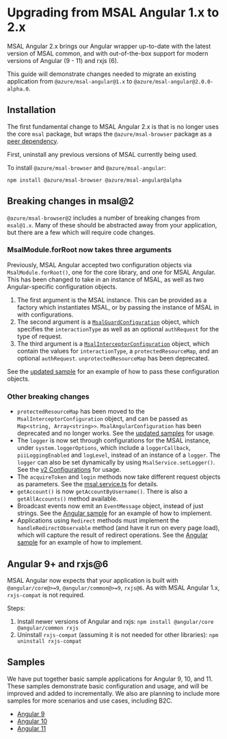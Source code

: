 # Upgrading from MSAL Angular 1.x to 2.x

MSAL Angular 2.x brings our Angular wrapper up-to-date with the latest version of MSAL common, and with out-of-the-box support for modern versions of Angular (9 - 11) and rxjs (6).

This guide will demonstrate changes needed to migrate an existing application from `@azure/msal-angular@1.x` to `@azure/msal-angular@2.0.0-alpha.0`.

## Installation

The first fundamental change to MSAL Angular 2.x is that is no longer uses the core `msal` package, but wraps the `@azure/msal-browser` package as a [peer dependency](https://nodejs.org/en/blog/npm/peer-dependencies/). 

First, uninstall any previous versions of MSAL currently being used.

To install `@azure/msal-browser` and `@azure/msal-angular`:
```
npm install @azure/msal-browser @azure/msal-angular@alpha
```

## Breaking changes in msal@2

`@azure/msal-browser@2` includes a number of breaking changes from `msal@1.x`. Many of these should be abstracted away from your application, but there are a few which will require code changes.

### MsalModule.forRoot now takes three arguments

Previously, MSAL Angular accepted two configuration objects via `MsalModule.forRoot()`, one for the core library, and one for MSAL Angular. This has been changed to take in an instance of MSAL, as well as two Angular-specific configuration objects.

1. The first argument is the MSAL instance. This can be provided as a factory which instantiates MSAL, or by passing the instance of MSAL in with configurations. 
2. The second argument is a [`MsalGuardConfiguration`](https://github.com/AzureAD/microsoft-authentication-library-for-js/blob/msal-angular-v2/lib/msal-angular/src/msal.guard.config.ts) object, which specifies the `interactionType` as well as an optional `authRequest` for the type of request. 
3. The third argument is a [`MsalInterceptorConfiguration`](https://github.com/AzureAD/microsoft-authentication-library-for-js/blob/msal-angular-v2/lib/msal-angular/src/msal.interceptor.config.ts) object, which contain the values for `interactionType`, a `protectedResourceMap`, and an optional `authRequest`. `unprotectedResourceMap` has been deprecated. 

See the [updated sample](https://github.com/AzureAD/microsoft-authentication-library-for-js/blob/msal-angular-v2/samples/msal-angular-v2-samples/angular10-sample-app/src/app/app.module.ts) for an example of how to pass these configuration objects.

### Other breaking changes

* `protectedResourceMap` has been moved to the `MsalInterceptorConfiguration` object, and can be passed as `Map<string, Array<string>>`. `MsalAngularConfiguration` has been deprecated and no longer works. See the [updated samples](https://github.com/AzureAD/microsoft-authentication-library-for-js/blob/msal-angular-v2/samples/msal-angular-v2-samples/angular10-sample-app/src/app/app.module.ts) for usage.
* The `logger` is now set through configurations for the MSAL instance, under `system.loggerOptions`, which include a `loggerCallback`, `piiLoggingEnabled` and `logLevel`, instead of an instance of a `logger`. The `logger` can also be set dynamically by using `MsalService.setLogger()`. See the [v2 Configurations](https://github.com/AzureAD/microsoft-authentication-library-for-js/blob/dev/samples/msal-angular-samples/angular6-sample-app/src/app/app.component.ts#L35) for usage.
* The `acquireToken` and `login` methods now take different request objects as parameters. See the [msal.service.ts](https://github.com/AzureAD/microsoft-authentication-library-for-js/blob/msal-angular-v2/lib/msal-angular/src/msal.service.ts) for details.
* `getAccount()` is now `getAccountByUsername()`. There is also a `getAllAccounts()` method available.
* Broadcast events now emit an `EventMessage` object, instead of just strings. See the [Angular sample](https://github.com/AzureAD/microsoft-authentication-library-for-js/blob/msal-angular-v2/samples/msal-angular-v2-samples/angular10-sample-app/src/app/app.component.ts) for an example of how to implement.
* Applications using `Redirect` methods must implement the `handleRedirectObservable` method (and have it run on every page load), which will capture the result of redirect operations. See the [Angular sample](https://github.com/AzureAD/microsoft-authentication-library-for-js/blob/msal-angular-v2/samples/msal-angular-v2-samples/angular10-sample-app/src/app/home/home.component.ts) for an example of how to implement.

## Angular 9+ and rxjs@6

MSAL Angular now expects that your application is built with `@angular/core@>=9`, `@angular/common@>=9`, `rxjs@6`. As with MSAL Angular 1.x, `rxjs-compat` is not required.

Steps:
1. Install newer versions of Angular and rxjs: `npm install @angular/core @angular/common rxjs`
2. Uninstall `rxjs-compat` (assuming it is not needed for other libraries): `npm uninstall rxjs-compat`

## Samples

We have put together basic sample applications for Angular 9, 10, and 11. These samples demonstrate basic configuration and usage, and will be improved and added to incrementally. We also are planning to include more samples for more scenarios and use cases, including B2C.

* [Angular 9](https://github.com/AzureAD/microsoft-authentication-library-for-js/tree/msal-angular-v2/samples/msal-angular-v2-samples/angular9-v2-sample-app)
* [Angular 10](https://github.com/AzureAD/microsoft-authentication-library-for-js/tree/msal-angular-v2/samples/msal-angular-v2-samples/angular10-sample-app)
* [Angular 11](https://github.com/AzureAD/microsoft-authentication-library-for-js/tree/msal-angular-v2/samples/msal-angular-v2-samples/angular11-sample-app)
